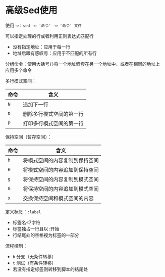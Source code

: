 # 高级Sed使用

使用`-e`：`sed -e '命令' -e '命令' 文件`

可以指定处理的行或者利用正则表达式匹配行

- 没有指定地址：应用于每一行
- 地址后跟有感叹号：应用于不匹配的所有行

分组命令：使用大括号`{}`将一个地址嵌套在另一个地址中，或者在相同的地址上应用多个命令

多行模式空间：

|命令|含义|
|---|---|
|`N`|追加下一行|
|`D`|删除多行模式空间的第一行|
|`P`|打印多行模式空间的第一行|

保持空间（暂存空间）：

|命令|含义|
|---|---|
|`h`|将模式空间的内容复制到保持空间|
|`H`|将模式空间的内容追加到保持空间|
|`g`|将保持空间的内容复制到模式空间|
|`G`|将保持空间的内容追加到模式空间|
|`x`|交换保持空间和模式空间的内容|

定义标签：`:label`

- 标签名<7字符
- 标签独占一行且以`:`开始
- 行结尾处的空格视为标签的一部分

流程控制：

- `b` 分支（无条件转移）
- `t` 测试（有条件转移）
- 若没有指定标签则转移到脚本的结尾处


